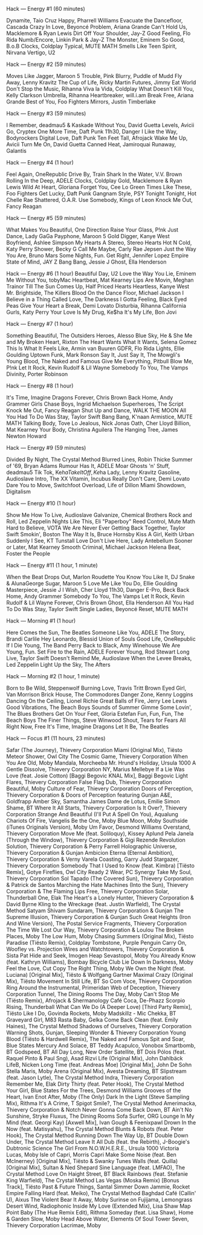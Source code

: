 Hack — Energy #1 (60 minutes)

Dynamite, Taio Cruz
Happy, Pharrell Williams
Evacuate the Dancefloor, Cascada
Crazy In Love, Beyoncé
Problem, Ariana Grande
Can't Hold Us, Macklemore & Ryan Lewis
Dirt Off Your Shoulder, Jay-Z
Good Feeling, Flo Rida
Numb/Encore, Linkin Park & Jay-Z
The Monster, Eminem
So Good, B.o.B
Clocks, Coldplay
Typical, MUTE MATH
Smells Like Teen Spirit, Nirvana
Vertigo, U2


Hack — Energy #2 (59 minutes)

Moves Like Jagger, Maroon 5
Trouble, Pink
Blurry, Puddle of Mudd
Fly Away, Lenny Kravitz
The Cup of Life, Ricky Martin
Futures, Jimmy Eat World
Don't Stop the Music, Rihanna
Viva la Vida, Coldplay
What Doesn't Kill You, Kelly Clarkson
Umbrella, Rihanna
Heartbreaker, will.i.am
Break Free, Ariana Grande
Best of You, Foo Fighters
Mirrors, Justin Timberlake


Hack — Energy #3 (59 minutes)

I Remember, deadmau5 & Kaskade
Without You, David Guetta
Levels, Avicii
Go, Cryptex
One More Time, Daft Punk
11h30, Danger
I Like the Way, Bodyrockers
Digital Love, Daft Punk
Ten Feet Tall, Afrojack
Wake Me Up, Avicii
Turn Me On, David Guetta
Canned Heat, Jamiroquai
Runaway, Galantis


Hack — Energy #4 (1 hour)

Feel Again, OneRepublic
Drive By, Train
Shark In the Water, V.V. Brown
Rolling In the Deep, ADELE
Clocks, Coldplay
Gold, Macklemore & Ryan Lewis
Wild At Heart, Gloriana
Forget You, Cee Lo Green
Times Like These, Foo Fighters
Get Lucky, Daft Punk
Gangnam Style, PSY
Tonight Tonight, Hot Chelle Rae
Shattered, O.A.R.
Use Somebody, Kings of Leon
Knock Me Out, Fancy Reagan


Hack — Energy #5 (59 minutes)

What Makes You Beautiful, One Direction
Raise Your Glass, P!nk
Just Dance, Lady GaGa
Payphone, Maroon 5
Gold Digger, Kanye West
Boyfriend, Ashlee Simpson
My Hearts A Stereo, Stereo Hearts
Hot N Cold, Katy Perry
Shower, Becky G
Call Me Maybe, Carly Rae Jepsen
Just the Way You Are, Bruno Mars
Some Nights, Fun.
Get Right, Jennifer Lopez
Empire State of Mind, JAY Z
Bang Bang, Jessie J
Ghost, Ella Henderson


Hack — Energy #6 (1 hour)
Beautiful Day, U2
Love the Way You Lie, Eminem
Me Without You, tobyMac
Heartbeat, Mat Kearney
Lips Are Movin, Meghan Trainor
Till The Sun Comes Up, Half Priced Hearts
Heartless, Kanye West
Mr. Brightside, The Killers
Blood On the Dance Floor, Michael Jackson
I Believe in a Thing Called Love, The Darkness
I Gotta Feeling, Black Eyed Peas
Give Your Heart a Break, Demi Lovato
Disturbia, Rihanna
California Gurls, Katy Perry
Your Love Is My Drug, Ke$ha
It's My Life, Bon Jovi


Hack — Energy #7 (1 hour)

Something Beautiful, The Outsiders
Heroes, Alesso
Blue Sky, He & She
Me and My Broken Heart, Rixton
The Heart Wants What It Wants, Selena Gomez
This Is What It Feels Like, Armin van Buuren
GDFR, Flo Rida
Lights, Ellie Goulding
Uptown Funk, Mark Ronson
Say It, Just Say It, The Mowgli's
Young Blood, The Naked and Famous
Give Me Everything, Pitbull
Blow Me, P!nk
Let It Rock, Kevin Rudolf & Lil Wayne
Somebody To You, The Vamps
Divinity, Porter Robinson


Hack — Energy #8 (1 hour)

It's Time, Imagine Dragons
Forever, Chris Brown
Back Home, Andy Grammer
Girls Chase Boys, Ingrid Michaelson
Superheroes, The Script
Knock Me Out, Fancy Reagan
Shut Up and Dance, WALK THE MOON
All You Had To Do Was Stay, Taylor Swift
Bang Bang, K'naan
Armistice, MUTE MATH
Talking Body, Tove Lo
Jealous, Nick Jonas
Oath, Cher Lloyd
Billion, Mat Kearney
Your Body, Christina Aguilera
The Hanging Tree, James Newton Howard


Hack — Energy #9 (59 minutes)

Divided By Night, The Crystal Method
Blurred Lines, Robin Thicke
Summer of '69, Bryan Adams
Rumour Has It, ADELE
Moar Ghosts 'n' Stuff, deadmau5
Tik Tok, Ke$ha
Take It Off, Ke$ha
Lady, Lenny Kravitz
Gasoline, Audioslave
Intro, The XX
Vitamin, Incubus
Really Don't Care, Demi Lovato
Dare You to Move, Switchfoot
Overload, Life of Dillon
Miami Showdown, Digitalism


Hack — Energy #10 (1 hour)

Show Me How To Live, Audioslave
Galvanize, Chemical Brothers
Rock and Roll, Led Zeppelin
Nights Like This, Eli "Paperboy" Reed
Control, Mute Math
Hard to Believe, VOTA
We Are Never Ever Getting Back Together, Taylor Swift
Smokin', Boston
The Way It Is, Bruce Hornsby
Kiss A Girl, Keith Urban
Suddenly I See, KT Tunstall
Love Don't Live Here, Lady Antebellum
Sooner or Later, Mat Kearney
Smooth Criminal, Michael Jackson
Helena Beat, Foster the People


Hack — Energy #11 (1 hour, 1 minute)

When the Beat Drops Out, Marlon Roudette
You Know You Like It, DJ Snake & AlunaGeorge
Sugar, Maroon 5
Love Me Like You Do, Ellie Goulding
Masterpiece, Jessie J
I Wish, Cher Lloyd
11h30, Danger
E-Pro, Beck
Back Home, Andy Grammer
Somebody To You, The Vamps
Let It Rock, Kevin Rudolf & Lil Wayne
Forever, Chris Brown
Ghost, Ella Henderson
All You Had To Do Was Stay, Taylor Swift
Single Ladies, Beyoncé
Reset, MUTE MATH


Hack — Morning #1 (1 hour)

Here Comes the Sun, The Beatles
Someone Like You, ADELE
The Story, Brandi Carlile
Hey Leonardo, Blessid Union of Souls
Good Life, OneRepublic
If I Die Young, The Band Perry
Back to Black, Amy Winehouse
We Are Young, Fun.
Set Fire to the Rain, ADELE
Forever Young, Rod Stewart
Long Live, Taylor Swift
Doesn't Remind Me, Audioslave
When the Levee Breaks, Led Zeppelin
Light Up the Sky, The Afters


Hack — Morning #2 (1 hour, 1 minute)

Born to Be Wild, Steppenwolf
Burning Love, Travis Tritt
Brown Eyed Girl, Van Morrison
Brick House, The Commodores
Danger Zone, Kenny Loggins
Dancing On the Ceiling, Lionel Richie
Great Balls of Fire, Jerry Lee Lewis
Good Vibrations, The Beach Boys	Sounds of Summer
Gimme Some Lovin', The Blues Brothers
Get On Your Feet, Gloria Estefan
Fun, Fun, Fun, The Beach Boys
The Finer Things, Steve Winwood
Shout, Tears for Fears
All Right Now, Free
It's Time, Imagine Dragons
Let It Be, The Beatles


Hack — Focus #1 (11 hours, 23 minutes)

Safar (The Journey), Thievery Corporation
Miami (Original Mix), Tiësto
Meteor Shower, Owl City
The Cosmic Game, Thievery Corporation
When You Are Old, Moby
Mandala, Morcheeba
Mr. Hrund's Holiday, Ursula 1000
A Gentle Dissolve, Thievery Corporation
NY, Marius Mellebye
If a Lie Was Love (feat. Josie Cotton) [Baggi Begovic KNAL Mix], Baggi Begovic
Light Flares, Thievery Corporation
False Flag Dub, Thievery Corporation
Beautiful, Moby
Culture of Fear, Thievery Corporation
Doors of Perception, Thievery Corporation & Doors of Perception featuring Gunjan
A&E, Goldfrapp
Amber Sky, Samantha James
Dame de Lotus, Emilie Simon
Shame, BT
Where It All Starts, Thievery Corporation
Is It Over?, Thievery Corporation
Strange And Beautiful (I'll Put A Spell On You), Aqualung
Chariots Of Fire, Vangelis
Be the One, Moby
Blue Moon, Moby
Southside (iTunes Originals Version), Moby
Um Favor, Desmond Williams
Overstand, Thievery Corporation
Move Me (feat. Soliloquy), Kissey Aplund
Pela Janela (Through the Window), Thievery Corporation & Gigi Rezende
Revolution Solution, Thievery Corporation & Perry Farrell
Holographic Universe, Thievery Corporation & Gunjan
Ambicion Eterna (Eternal Ambition), Thievery Corporation & Verny Varela
Coasting, Garry Judd
Stargazer, Thievery Corporation
Somebody That I Used to Know (feat. Kimbra) [Tiësto Remix], Gotye
Fireflies, Owl City
Ready 2 Wear, PC Synergy
Take My Soul, Thievery Corporation
Sol Tapado (The Covered Sun), Thievery Corporation & Patrick de Santos
Marching the Hate Machines (Into the Sun), Thievery Corporation & The Flaming Lips
Free, Thievery Corporation
Solar, Thunderball
One, Elak
The Heart's a Lonely Hunter, Thievery Corporation & David Byrne
Kling to the Wreckage (feat. Justin Warfield), The Crystal Method
Satyam Shivam Sundaram, Thievery Corporation & Gunjan
The Supreme Illusion, Thievery Corporation & Gunjan
Such Great Heights (Iron And Wine Version), The Postal Service
Fragments, Thievery Corporation
The Time We Lost Our Way, Thievery Corporation & Loulou
The Broken Places, Moby
The Low Hum, Moby
Chasing Summers (Original Mix), Tiësto
Paradise (Tiësto Remix), Coldplay
Tombstone, Purple Penguin
Carry On, Woofley vs. Projection
Wires and Watchtowers, Thievery Corporation & Sista Pat
Hide and Seek, Imogen Heap
Sevastopol, Moby
You Already Know (feat. Kathryn Williams), Bombay Bicycle Club
Lie Down In Darkness, Moby
Feel the Love, Cut Copy
The Right Thing, Moby
We Own the Night (feat. Luciana) [Original Mix], Tiësto & Wolfgang Gartner
Maximal Crazy (Original Mix), Tiësto
Movement In Still Life, BT
So Com Voce, Thievery Corporation
Ring Around the Instrumental, Primeridan
Web of Deception, Thievery Corporation
Tunnel, The Dining Rooms
The Day, Moby
Can't Stop Me (Tiësto Remix), Afrojack & Shermanology
Café Coca, De-Phazz
Scorpio Rising, Thunderball
What Can We Do (A Deeper Love) [Third Party Remix], Tiësto
Like I Do, Govinda
Rockets, Moby
Madskillz - Mic Chekka, BT
Graveyard Girl, M83
Rasta Baby, Gelka
Come Back Clean (feat. Emily Haines), The Crystal Method
Shadows of Ourselves, Thievery Corporation
Warning Shots, Gunjan, Sleeping Wonder & Thievery Corporation
Young Blood (Tiësto & Hardwell Remix), The Naked and Famous
Spit and Soar, Blue States
Mercury And Solace, BT
Teddy Acapulco, Vonobox
Smartbomb, BT
Godspeed, BT
All Day Long, New Order
Satellite, BT
Dois Pólos (feat. Raquel Pinto & Paul Sng), Asad Rizvi
Life (Original Mix), John Dahlbäck
LifeB, Nicken
Long Time (feat. Andreas Moe) [Original Mix], John De Sohn
Stella Maris, Moby
Arena (Original Mix), Avesta
Dreaming, BT
Slipstream (feat. Jason Lytle), The Crystal Method
Indra, Thievery Corporation
Remember Me, Elak
Dirty Thirty (feat. Peter Hook), The Crystal Method
Your Girl, Blue States
For the Trees, Desmond Williams
Grooves of the Heart, Ivan Enot
After, Moby
(The Only) Dark In the Light (Steve Sampling Mix), Rithma
It's A Crime, T Spigot
Smile?, The Crystal Method
Amerimacka, Thievery Corporation & Notch
Never Gonna Come Back Down, BT
Ain't No Sunshine, Stryke
Fluxus, The Dining Rooms
Sofa Surfer, ORG Lounge
In My Mind (feat. Georgi Kay) [Axwell Mix], Ivan Gough & Feenixpawl
Drown In the Now (feat. Matisyahu), The Crystal Method
Blunts & Robots (feat. Peter Hook), The Crystal Method
Running Down The Way Up, BT
Double Down Under, The Crystal Method
Leave It All Dub (feat. the Rebirth), J-Boogie's Dubtronic Science
The Girl From N.O.W.H.E.R.E., Ursula 1000
Victoria Lucas, Moby
Isle of Capri, Morris Capri
Make Some Noise (feat. Ben McInerney) [Original Mix], Tiësto & Swanky Tunes
Walls (feat. Quilla) [Original Mix], Sultan & Ned Shepard
Sine Language (feat. LMFAO), The Crystal Method
Love On Haight Street, BT
Black Rainbows (feat. Stefanie King Warfield), The Crystal Method
Las Vegas (Moska Remix) [Bonus Track], Tiësto
Past & Future Things, Santal
Simmer Down Jammie, Rocket Empire
Falling Hard (feat. Meiko), The Crystal Method
Baghdad Café (Callin' U), Aixus
The Violent Bear It Away, Moby
Surinse on Fujijama, Lemongrass
Desert Wind, Radiophonic
Inside My Love (Extended Mix), Lisa Shaw
Map Point Baby (The Hue Remix Edit), Rithma
Someday (feat. Lisa Shaw), Home & Garden
Slow, Moby
Head Above Water, Elements Of Soul
Tower Seven, Thievery Corporation
Lacrimae, Moby
